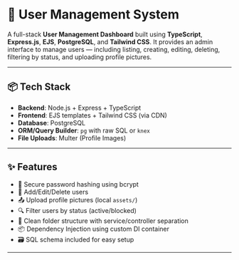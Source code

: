 # 👤 User Management System

A full-stack **User Management Dashboard** built using **TypeScript**, **Express.js**, **EJS**, **PostgreSQL**, and **Tailwind CSS**. It provides an admin interface to manage users — including listing, creating, editing, deleting, filtering by status, and uploading profile pictures.

---

## 📦 Tech Stack

- **Backend**: Node.js + Express + TypeScript
- **Frontend**: EJS templates + Tailwind CSS (via CDN)
- **Database**: PostgreSQL
- **ORM/Query Builder**: `pg` with raw SQL or `knex`
- **File Uploads**: Multer (Profile Images)

---

## ✨ Features

- 🔐 Secure password hashing using bcrypt
- 👤 Add/Edit/Delete users
- 📤 Upload profile pictures (local `assets/`)
- 🔍 Filter users by status (active/blocked)
- 📄 Clean folder structure with service/controller separation
- 📦 Dependency Injection using custom DI container
- 🗃️ SQL schema included for easy setup

---

